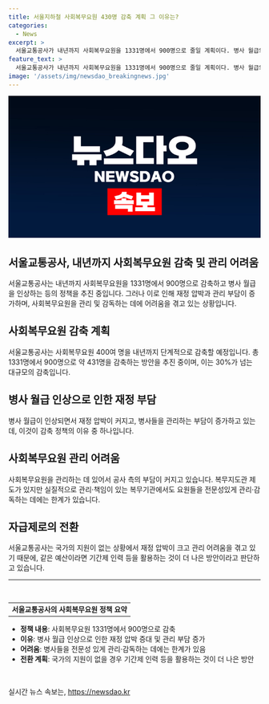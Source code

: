 ```yaml
---
title: 서울지하철 사회복무요원 430명 감축 계획 그 이유는?
categories:
  - News
excerpt: >
  서울교통공사가 내년까지 사회복무요원을 1331명에서 900명으로 줄일 계획이다. 병사 월급의 증가와 사회복무요원의 관리 부담으로 이유를 꼽았으며, 이에 따라 재정 압박이 커지고 관리가 어려워지고 있다고 밝혔다. 현재 복무원들은 역사 내 안전 관리와 고객 서비스 업무를 담당하며, 월급과 인건비는 공사가 부담하고 있다. 또한, 복무지도관 제도는 실질적으로 관리·감독하기에는 한계가 있어 병사 월급의 증가와 부담이 늘어나고 있는 상황이라고 전했다.
feature_text: >
  서울교통공사가 내년까지 사회복무요원을 1331명에서 900명으로 줄일 계획이다. 병사 월급의 증가와 사회복무요원의 관리 부담으로 이유를 꼽았으며, 이에 따라 재정 압박이 커지고 관리가 어려워지고 있다고 밝혔다. 현재 복무원들은 역사 내 안전 관리와 고객 서비스 업무를 담당하며, 월급과 인건비는 공사가 부담하고 있다. 또한, 복무지도관 제도는 실질적으로 관리·감독하기에는 한계가 있어 병사 월급의 증가와 부담이 늘어나고 있는 상황이라고 전했다.
image: '/assets/img/newsdao_breakingnews.jpg'
---
```


<p><img src="/assets/img/newsdao_breakingnews.jpg" alt="ontimetimes 속보" /></p>

<h2 data-ke-size="size26">서울교통공사, 내년까지 사회복무요원 감축 및 관리 어려움</h2>

<p data-ke-size="size16">서울교통공사는 내년까지 사회복무요원을 1331명에서 900명으로 감축하고 병사 월급을 인상하는 등의 정책을 추진 중입니다. 그러나 이로 인해 재정 압박과 관리 부담이 증가하며, 사회복무요원을 관리 및 감독하는 데에 어려움을 겪고 있는 상황입니다.</p>

<h2 data-ke-size="size24">사회복무요원 감축 계획</h2>

<p data-ke-size="size16">서울교통공사는 사회복무요원 400여 명을 내년까지 단계적으로 감축할 예정입니다. 총 1331명에서 900명으로 약 431명을 감축하는 방안을 추진 중이며, 이는 30%가 넘는 대규모의 감축입니다.</p>

<h2 data-ke-size="size24">병사 월급 인상으로 인한 재정 부담</h2>

<p data-ke-size="size16">병사 월급이 인상되면서 재정 압박이 커지고, 병사들을 관리하는 부담이 증가하고 있는데, 이것이 감축 정책의 이유 중 하나입니다.</p>

<h2 data-ke-size="size24">사회복무요원 관리 어려움</h2>

<p data-ke-size="size16">사회복무요원을 관리하는 데 있어서 공사 측의 부담이 커지고 있습니다. 복무지도관 제도가 있지만 실질적으로 관리·책임이 있는 복무기관에서도 요원들을 전문성있게 관리·감독하는 데에는 한계가 있습니다.</p>

<h2 data-ke-size="size24">자급제로의 전환</h2>

<p data-ke-size="size16">서울교통공사는 국가의 지원이 없는 상황에서 재정 압박이 크고 관리 어려움을 겪고 있기 때문에, 같은 예산이라면 기간제 인력 등을 활용하는 것이 더 나은 방안이라고 판단하고 있습니다.</p>

<hr>

<p data-ke-size="size16">&nbsp;</p>

<table>
<tbody>
<tr>
<td style="text-align: center; height: 17px;"><b>서울교통공사의 사회복무요원 정책 요약</b></td>
</tr>
</tbody>
</table>

<ul>
<li><b>정책 내용</b>: 사회복무요원 1331명에서 900명으로 감축</li>
<li><b>이유</b>: 병사 월급 인상으로 인한 재정 압박 증대 및 관리 부담 증가</li>
<li><b>어려움</b>: 병사들을 전문성 있게 관리·감독하는 데에는 한계가 있음</li>
<li><b>전환 계획</b>: 국가의 지원이 없을 경우 기간제 인력 등을 활용하는 것이 더 나은 방안</li>
</ul>

<p data-ke-size="size16">&nbsp;</p>
실시간 뉴스 속보는, <a href="https://newsdao.kr" rel="dofollow">https://newsdao.kr</a>


